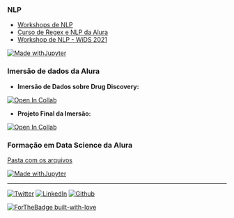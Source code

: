 ### NLP

* [Workshops de NLP](https://github.com/lingsv/NLP-Workshops)
* [Curso de Regex e NLP da Alura](https://github.com/lingsv/nlp-modelos-linguagem)
* [Workshop de NLP - WiDS 2021](https://github.com/lingsv/wids_collaborative_workshop)

[![Made withJupyter](https://img.shields.io/badge/Made%20with-Jupyter-orange?style=for-the-badge&logo=Jupyter)](https://jupyter.org/try)

### Imersão de dados da Alura

* **Imersão de Dados sobre Drug Discovery:**

[![Open In Collab](https://colab.research.google.com/assets/colab-badge.svg)](https://github.com/lingsv/imersao_alura_dados)

* **Projeto Final da Imersão:**

[![Open In Collab](https://colab.research.google.com/assets/colab-badge.svg)](https://github.com/lingsv/imersao-dados-desafio-final)

### Formação em Data Science da Alura

[Pasta com os arquivos](https://github.com/lingsv/alura_ds)

[![Made withJupyter](https://img.shields.io/badge/Made%20with-Jupyter-orange?style=for-the-badge&logo=Jupyter)](https://jupyter.org/try)

*********************


[![Twitter](https://img.shields.io/badge/Twitter-1DA1F2?style=for-the-badge&logo=twitter&logoColor=white)](https://twitter.com/carol_gsv)
[![LinkedIn](https://img.shields.io/badge/LinkedIn-0077B5?style=for-the-badge&logo=linkedin&logoColor=white)](https://www.linkedin.com/in/anacarolinagsv/)
[![Github](https://img.shields.io/badge/GitHub-100000?style=for-the-badge&logo=github&logoColor=white)](https://github.com/lingsv/lingsv/edit/master/README.md)

[![ForTheBadge built-with-love](http://ForTheBadge.com/images/badges/built-with-love.svg)](https://GitHub.com/Naereen/)
